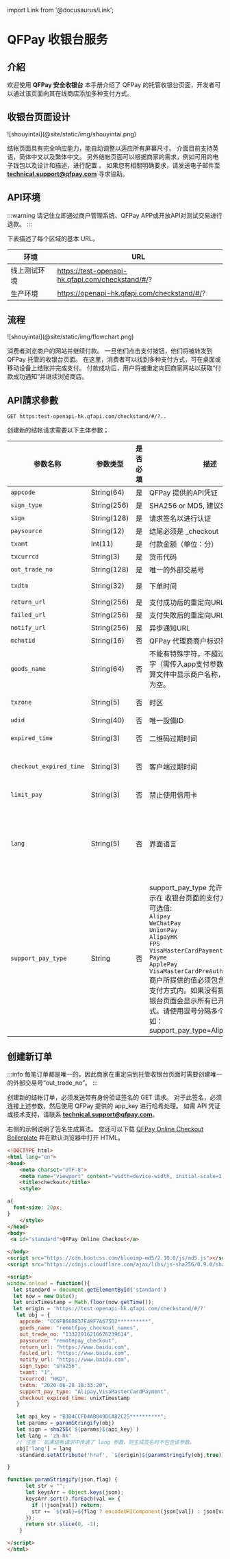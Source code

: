 import Link from '@docusaurus/Link';

# QFPay 收银台服务

## 介紹

欢迎使用 **QFPay 安全收银台** 本手册介绍了 QFPay 的托管收银台页面，开发者可以通过该页面向其在线商店添加多种支付方式。

## 收银台页面设计

<Link href="/img/shouyintai.png" target="_blank"> ![shouyintai](@site/static/img/shouyintai.png) </Link>

结帐页面具有完全响应能力，能自动调整以适应所有屏幕尺寸。 介面目前支持英语，简体中文以及繁体中文。 另外结帐页面可以根据商家的需求，例如可用的电子钱包以及设计和描述，进行配置 。 如果您有相關明确要求，请发送电子邮件至 **technical.support@qfpay.com** 寻求協助。

## API环境

:::warning
请记住立即通过商户管理系统、QFPay APP或开放API对测试交易进行退款。
:::

下表描述了每个区域的基本 URL。

| 环境 | URL |
| ---------- | ------------------------- |
| 线上测试环境 | https://test-openapi-hk.qfapi.com/checkstand/#/?|
| 生产环境 | https://openapi-hk.qfapi.com/checkstand/#/? |

## 流程

<Link href="/img/flowchart.png" target="_blank"> ![shouyintai](@site/static/img/flowchart.png) </Link>

消费者浏览商户的网站并继续付款。 一旦他们点击支付按钮，他们将被转发到 QFPay 托管的收银台页面。 在这里，消费者可以找到多种支付方式，可在桌面或移动设备上结账并完成支付。 付款成功后，用户将被重定向回商家网站以获取“付款成功通知”并继续浏览商店。

## API請求參數

`GET https:test-openapi-hk.qfapi.com/checkstand/#/?..` <br/>

创建新的结帐请求需要以下主体参数；

| 参数名称 | 参数类型 | 是否必填 | 描述 | 范例 |
| ---------- | ----------- | ----------- | ----------- | ----------- |
| `appcode` | String(64) | 是 |QFPay 提供的API凭证|A6A49A******************5032|
|`sign_type` | String(256)|是|SHA256 or MD5, 建议SHA256|sha256|
|`sign` | String(128)|是|请求签名以进行认证 |3b020a6349646684ebeeb0ec2cd3d1fb|
|`paysource` | String(12)|是|结尾必须是 _checkout|remotepay_checkout|
|`txamt` | Int(11)|是|付款金额（单位：分）|1099|
|`txcurrcd` |String(3)|是|货币代码|HKD|
|`out_trade_no`|String(128)|是|唯一的外部交易号|202005270001|
|`txdtm`|String(32)|是|下单时间|2020-06-24 20:04:37, Format: YYYY-MM-DD hh:mm:ss|
|`return_url`|String(256)|是|支付成功后的重定向URL|https://xxx.com/return/success|
|`failed_url`|String(256)|是|支付失敗后的重定向URL|https://xxx.com/return/failed|
|`notify_url`|String(256)|是|异步通知URL|https://xxx.com/notify/success|
|`mchntid`|String(16)|否 |QFPay 代理商商户标识符|PAKjVHJmQe|
|`goods_name`|String(64)|否|不能有特殊字符，不超过20个字母或汉字（需传入app支付参数）。 如果要在清算文件中显示商户名称，则该参数必须为空。| |
|`txzone`|String(5)|否|时区|该字段用于记录本地下单时间, 默认为北京时间 +0800.|
|`udid`|String(40)|否|唯一設備ID|0001|
|`expired_time`|String(3)|否|二维码过期时间|单位为分钟，最短5分钟，最长120分钟，仅微信支付、支付宝、支付宝香港支持此参数|
|`checkout_expired_time`|String(3)|否|客户端过期时间|单位为毫秒, e.g. 1715686118000，时间到了后，收银台页面会跳转至 支付失败后的重定向URL|
|`limit_pay`|String(3)|否|禁止使用信用卡|参数值指定为no_credit，即禁止使用信用卡支付，仅微信支付支持此功能。|
|`lang`|String(5)|否|界面语言|可能值 <br/> zh-hk (香港繁体中文) <br/> zh-cn (简体中文) <br/> en (英文) <br/>如果结帐请求中不传递该参数，则结帐页面将使用浏览器的默认语言。 如果结帐请求中传递该参数，则生成签名时不包含该参数。|
|`support_pay_type`|String|否|support_pay_type 允许商户控制可以显示在 收银台页面的支付方式 <br/>可选值: <br/>`Alipay`<br/>`WeChatPay`<br/>`UnionPay`<br/>`AlipayHK`<br/>`FPS`<br/>`VisaMasterCardPayment`<br/>`Payme`<br/>`ApplePay`<br/>`VisaMasterCardPreAuth`<br/> 商户所提供的值必须包含在商户开通的支付方式内。如果没有提供此参数，收银台页面会显示所有已开通的支付方式。请使用逗号分隔多个支付方式，例如：support_pay_type=Alipay,WeChatPay|

## 创建新订单

:::info
每笔订单都是唯一的，因此商家在重定向到托管收银台页面时需要创建唯一的外部交易号“out_trade_no”。
:::

创建新的结帐订单，必须发送带有身份验证签名的 GET 请求。 对于此签名，必须连接上述参数，然后使用 QFPay 提供的 app_key 进行哈希处理。 如需 API 凭证或技术支持，请联系 **technical.support@qfpay.com**。

右侧的示例说明了签名生成算法。 您还可以下载 [QFPay Online Checkout Boilerplate](@site/static/files/qfpay_online_checkout.html) 并在默认浏览器中打开 HTML。

```html
<!DOCTYPE html>
<html lang="en">
<head>
    <meta charset="UTF-8">
    <meta name="viewport" content="width=device-width, initial-scale=1.0">
    <title>checkout</title>
    <style>

a{
  font-size: 20px;
}
    </style>
</head>
<body>
 <a id="standard">QFPay Online Checkout</a>

</body>
<script src="https://cdn.bootcss.com/blueimp-md5/2.10.0/js/md5.js"></script>
<script src="https://cdnjs.cloudflare.com/ajax/libs/js-sha256/0.9.0/sha256.min.js"></script>

<script> 
window.onload = function(){
  let standard = document.getElementById('standard')
  let now = new Date();
  let unixTimestamp = Math.floor(now.getTime());
  let origin = 'https://test-openapi-hk.qfapi.com/checkstand/#/?'
   let obj = {
    appcode: "CC6FB660837E49F7A675D2**********",
    goods_name: "remotfpay_checkout_names",
    out_trade_no: "13322916216626239614",
    paysource: "remotepay_checkout",
    return_url: "https://www.baidu.com",
    failed_url: "https://www.baidu.com",
    notify_url: "https://www.baidu.com",
    sign_type: "sha256",
    txamt: "1",
    txcurrcd: "HKD",
    txdtm: "2020-06-28 18:33:20"，
    support_pay_type: "Alipay,VisaMasterCardPayment",
    checkout_expired_time: unixTimestamp
   }

   let api_key = "B3D4CCFD4AB049DCA82C25**********";
   let params = paramStringify(obj) 
   let sign = sha256(`${params}${api_key}`)
   let lang = 'zh-hk'
   // 注意： 如果结帐请求中传递了 lang 参数，则生成签名时不包含该参数。
   obj['lang'] = lang
    standard.setAttribute('href', `${origin}${paramStringify(obj,true)}&sign=${sign}`)

}   

function paramStringify(json,flag) {
      let str = "";
      let keysArr = Object.keys(json);
      keysArr.sort().forEach(val => {
        if (!json[val]) return;
        str += `${val}=${flag ? encodeURIComponent(json[val]) : json[val]}&`;
      });
      return str.slice(0, -1);
    }

</script>
</html>
```
